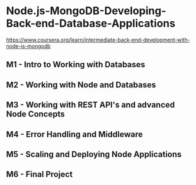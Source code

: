 # Node.js-MongoDB-Developing-Back-end-Database-Applications
https://www.coursera.org/learn/intermediate-back-end-development-with-node-js-mongodb

## M1 - Intro to Working with Databases

## M2 - Working with Node and Databases

## M3 - Working with REST API's and advanced Node Concepts

## M4 - Error Handling and Middleware

## M5 - Scaling and Deploying Node Applications

## M6 - Final Project

